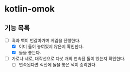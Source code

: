 # kotlin-omok
## 기능 목록
- [ ] 흑과 백이 번갈아가며 게임을 진행한다.
    - [x] 이미 돌이 놓여있지 않은지 확인한다.
    - [x] 돌을 놓는다.
- [ ] 가로나 세로, 대각선으로 다섯 개의 연속된 돌이 있는지 확인한다.
    - [ ] 연속된다면 직전에 돌을 놓은 색이 승리한다. 